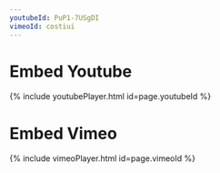 ```yaml
---
youtubeId: PuP1-7USgDI
vimeoId: costiui
---
```


# Embed Youtube

<!---
Include this next line in your .md for Youtube videos, make sure to put your video ID up there!

Example:     youtubeId: PuP1-7USgDI
-->

{% include youtubePlayer.html id=page.youtubeId %}

# Embed Vimeo

<!---
Include this next line in your .md file for Vimeo videos, make sure to put your video ID up there!

Example:     vimeoID: 336430000
-->

{% include vimeoPlayer.html id=page.vimeoId %}
